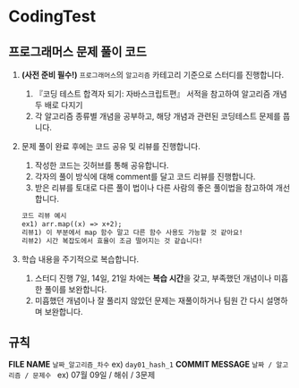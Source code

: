 # CodingTest
## 프로그래머스 문제 풀이 코드 
1. **(사전 준비 필수!)** `프로그래머스`의 `알고리즘` 카테고리 기준으로 스터디를 진행합니다.
    1. 『코딩 테스트 합격자 되기: 자바스크립트편』 서적을 참고하여 알고리즘 개념 두 배로 다지기
    2. 각 알고리즘 종류별 개념을 공부하고, 해당 개념과 관련된 코딩테스트 문제를 풉니다.
2. 문제 풀이 완료 후에는 코드 공유 및 리뷰를 진행합니다.
    1. 작성한 코드는 깃허브를 통해 공유합니다.
    2. 각자의 풀이 방식에 대해  comment를 달고 코드 리뷰를 진행합니다.
    3. 받은 리뷰를 토대로 다른 풀이 법이나 다른 사람의 좋은 풀이법을 참고하여 개선합니다.
    
    ```html
    코드 리뷰 예시
    ex1) arr.map((x) => x+2);
    리뷰1) 이 부분에서 map 함수 말고 다른 함수 사용도 가능할 것 같아요!
    리뷰2) 시간 복잡도에서 효율이 조금 떨어지는 것 같습니다!
    ```
    
3. 학습 내용을 주기적으로 복습합니다.
    1. 스터디 진행 7일, 14일, 21일 차에는 **복습 시간**을 갖고, 부족했던 개념이나 미흡한 풀이를 보완합니다.
    2. 미흡했던 개념이나 잘 풀리지 않았던 문제는 재풀이하거나 팀원 간 다시 설명하며 보완합니다.

## 규칙
**FILE NAME**
```날짜_알고리즘_차수```
ex) ```day01_hash_1```
**COMMIT MESSAGE**
```날짜 / 알고리즘 / 문제수 ```
ex) 07월 09일 / 해쉬 / 3문제
